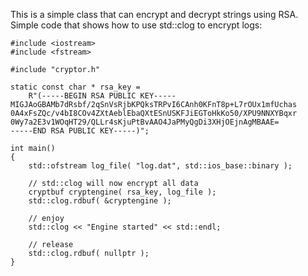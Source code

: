 This is a simple class that can encrypt and decrypt strings using RSA.
Simple code that shows how to use std::clog to encrypt logs:

```
#include <iostream>
#include <fstream>

#include "cryptor.h"

static const char * rsa_key =
    R"(-----BEGIN RSA PUBLIC KEY-----
MIGJAoGBAMb7dRsbf/2qSnVsRjbKPQksTRPvI6CAnh0KFnT8p+L7rOUx1mfUchas
0A4xFsZQc/v4bI8COv4ZXtAeblEbaQXtESnUSKFJiEGToHkKo50/XPU9NNXYBqxr
0Wy7a2E3v1WOqHT29/QLLr4sKjuPtBvAAO4JaPMyQgDi3XHjOEjnAgMBAAE=
-----END RSA PUBLIC KEY-----)";

int main()
{
    std::ofstream log_file( "log.dat", std::ios_base::binary );

    // std::clog will now encrypt all data
    cryptbuf cryptengine( rsa_key, log_file );
    std::clog.rdbuf( &cryptengine );

    // enjoy
    std::clog << "Engine started" << std::endl;

    // release
    std::clog.rdbuf( nullptr );
}
```

